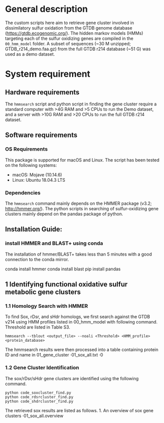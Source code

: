 # General description
The custom scripts here aim to retrieve gene cluster involved in dissimilatory sulfur oxidation from the GTDB genome database (https://gtdb.ecogenomic.org/). The hidden markov models (HMMs) targeting each of the sulfur oxidizing genes are compiled in the `00_hmm_model` folder. A subset of sequences (~30 M unzipped; GTDB_r214_demo.faa.gz) from the full GTDB r214 database (~51 G) was used as a demo dataset.


# System requirement
## Hardware requirements

The `hmmsearch` script and python script in finding the gene cluster require a standard computer with >4G RAM and >5 CPUs to run the Demo dataset, and a server with >10G RAM and >20 CPUs to run the full GTDB r214 dataset. 

## Software requirements

### OS Requirements
This package is supported for macOS and Linux. The script has been tested on the following systems:

- macOS: Mojave (10.14.6)
- Linux: Ubuntu 18.04.3 LTS

### Dependencies

The `hmmsearch` command mainly depends on the HMMER package (v3.2; http://hmmer.org/). The python scripts in searching of sulfur-oxidizing gene clusters mainly depend on the pandas package of python.

## Installation Guide:
### install HMMER and BLAST+ using conda

The installation of hmmer/BLAST+ takes less than 5 minutes with a good connection to the conda mirror.

conda install hmmer
conda install blast
pip install pandas




## 1 Identifying functional oxidative sulfur metabolic gene clusters
### 1.1 Homology Search with HMMER
To find Sox, rDsr, and sHdr homologs, we first search against the GTDB v214 using HMM profiles listed in 00_hmm_model with following command. Threshold are listed in Table S3.
	
	hmmsearch --tblout <output_file> --noali <Threshold> <HMM_profile> <protein_database>

The hmmsearch results were then processed into a table containing protein ID and name in 01_gene_cluster
	·01_sox_all.txt
	·0

### 1.2 Gene Cluster Identification
The sox/rDsr/sHdr gene clusters are identified using the following command.
	
	python code_soxcluster_find.py
	python code_rdsrcluster_find.py
	python code_shdrcluster_find.py

The retrieved sox results are listed as follows.
	1. An overview of sox gene clusters
	·01_sox_all.overview


